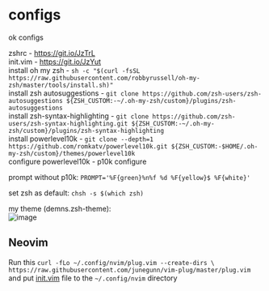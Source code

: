 # configs
ok configs

zshrc - https://git.io/JzTrL <br>
init.vim - https://git.io/JzYut <br>
install oh my zsh - ```sh -c "$(curl -fsSL https://raw.githubusercontent.com/robbyrussell/oh-my-zsh/master/tools/install.sh)"``` <br>
install zsh autosuggestions - ```git clone https://github.com/zsh-users/zsh-autosuggestions ${ZSH_CUSTOM:-~/.oh-my-zsh/custom}/plugins/zsh-autosuggestions```<br>
install zsh-syntax-highlighting - ```git clone https://github.com/zsh-users/zsh-syntax-highlighting.git ${ZSH_CUSTOM:-~/.oh-my-zsh/custom}/plugins/zsh-syntax-highlighting``` <br>
install powerlevel10k - ```git clone --depth=1 https://github.com/romkatv/powerlevel10k.git ${ZSH_CUSTOM:-$HOME/.oh-my-zsh/custom}/themes/powerlevel10k``` <br>
configure powerlevel10k - p10k configure


prompt without p10k:  ```PROMPT='%F{green}%n%f %d %F{yellow}$ %F{white}'```

set zsh as default: ```chsh -s $(which zsh)```

my theme (demns.zsh-theme): <br>
![image](https://user-images.githubusercontent.com/69032700/161432897-de390766-2761-490d-ad16-6457af881ba6.png)


## Neovim

Run this ```curl -fLo ~/.config/nvim/plug.vim --create-dirs \
https://raw.githubusercontent.com/junegunn/vim-plug/master/plug.vim```
and put [init.vim](https://git.io/JzYut) file to the ```~/.config/nvim``` directory
